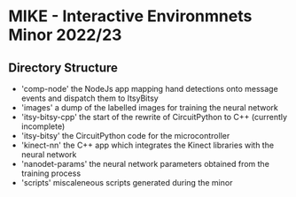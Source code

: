 # MIKE - Interactive Environmnets Minor 2022/23

## Directory Structure
- 'comp-node' the NodeJs app mapping hand detections onto message events and dispatch them to ItsyBitsy
- 'images' a dump of the labelled images for training the neural network
- 'itsy-bitsy-cpp' the start of the rewrite of CircuitPython to C++ (currently incomplete)
- 'itsy-bitsy' the CircuitPython code for the microcontroller
- 'kinect-nn' the C++ app which integrates the Kinect libraries with the neural network
- 'nanodet-params' the neural network parameters obtained from the training process
- 'scripts' miscaleneous scripts generated during the minor
